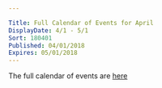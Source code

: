 ```yaml
---

Title: Full Calendar of Events for April
DisplayDate: 4/1 - 5/1
Sort: 180401
Published: 04/01/2018
Expires: 05/01/2018
---
```

The full calendar of events are <a href="assets/pdf/April 2018 Calendar.pdf" target="blank">here</a>
	
